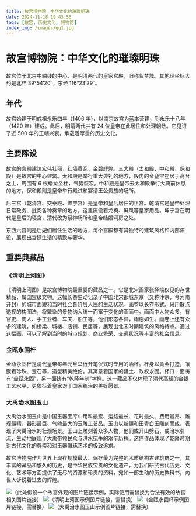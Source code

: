 ```yaml
---
title: 故宫博物院：中华文化的璀璨明珠
date: 2024-11-18 19:43:56
tags: [故宫, 历史文化, 博物馆]
index_img: /images/gg1.jpg
---
```


# 故宫博物院：中华文化的璀璨明珠

故宫位于北京中轴线的中心，是明清两代的皇家宫殿，旧称紫禁城。其地理坐标大约是北纬 39°54′20″，东经 116°23′29″。
<!--more-->

## 年代
故宫始建于明成祖永乐四年（1406 年），以南京故宫为蓝本营建，到永乐十八年（1420 年）建成。此后，明清两代共有 24 位皇帝在此居住和处理朝政。它见证了近 500 年的王朝兴衰，承载着厚重的历史文化。

## 主要陈设
故宫的宫殿建筑宏伟壮丽，红墙黄瓦、金碧辉煌。三大殿（太和殿、中和殿、保和殿）是故宫的中心建筑。太和殿是举行重大典礼的地方，殿内的金銮宝座居于高台之上，周围有 6 根蟠龙金柱，气势恢宏。中和殿是皇帝去太和殿举行大典前休息的地方，保和殿则是皇帝举行殿试和宴请王公贵族的场所。

后三宫（乾清宫、交泰殿、坤宁宫）是皇帝和皇后居住的正宫。乾清宫是皇帝处理日常政务、批阅各种奏章的地方，这里陈设着龙椅、屏风等皇家用品。坤宁宫在明代是皇后的寝宫，清代改为祭神场所和皇帝结婚洞房之处。

东西六宫则是后妃们居住生活的地方，每个宫殿都有其独特的建筑风格和内部陈设，展现出宫廷生活的精致与奢华。

## 重要典藏品
### 《清明上河图》
《清明上河图》是故宫博物院最重要的藏品之一。它是北宋画家张择端仅见的存世精品，属国宝级文物。这幅长卷生动记录了中国北宋都城东京（又称汴京，今河南开封）的城市面貌和当时社会各阶层人民的生活状况。画卷以长卷形式，采用散点透视的构图法，将繁杂的景物纳入统一而富于变化的画面中。画面中人物众多，有官吏、商人、手工业者、车夫、船工等，他们形态各异，栩栩如生。画卷上还有众多的建筑，如桥梁、城楼、店铺、民居等，展现出北宋时期建筑的风格特点。通过这幅画，可以了解到当时的城市规划、商业繁荣、交通状况等丰富的社会信息。

### 金瓯永固杯
金瓯永固杯是清代皇帝每年元旦举行开笔仪式时专用的酒杯。杯身以黄金打造，镶嵌着珍珠、宝石等，造型精美绝伦。其寓意着国家的疆土、政权永固。杯口一面铸有“金瓯永固”，另一面铸有“乾隆年制”字样。这一藏品不仅体现了清代高超的金银工艺水平，更象征着皇家对于国家统治的美好愿景。

### 大禹治水图玉山
大禹治水图玉山是中国玉器宝库中用料最宏、运路最长、花时最久、费用最昂、雕琢最精、器形最巨、气魄最大的玉雕工艺品。玉山以新疆和田青白玉雕刻而成，表现了大禹治水的壮观场景。玉山上雕刻着众多人物，他们或开山劈石、或治水引流，生动地展现了大禹带领民众与洪水抗争的艰辛历程。这件作品体现了乾隆时期对古代文化的尊崇和对玉器雕琢艺术的极致追求。

故宫博物院作为世界上现存规模最大、保存最为完整的木质结构古建筑群之一，其丰富的藏品和悠久的历史，是中华民族宝贵的文化遗产，为我们研究古代历史、文化、艺术等方面提供了无尽的资源和珍贵的资料，宛如一部生动的历史教科书，向世人诉说着过去的辉煌。

<img src="https://example.com/forbidden_city_exterior.jpg">（此处假设一个故宫外观的图片链接示例，实际使用需替换为合法有效的故宫相关图片链接）
<img src="https://example.com/qingming_shanghe_tu.jpg">（清明上河图示例图片链接，需替换）
<img src="https://example.com/jin_ou_yong_gu_bei.jpg">（金瓯永固杯示例图片链接，需替换）
<img Src="https://example.com/dayu_zhishui_yu_shan.jpg">（大禹治水图玉山示例图片链接，需替换）
